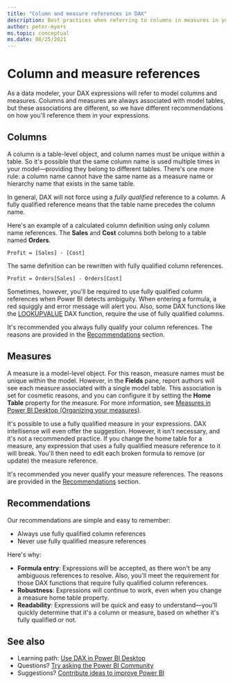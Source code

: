 ```yaml
---
title: "Column and measure references in DAX"
description: Best practices when referring to columns in measures in your DAX expressions.
author: peter-myers
ms.topic: conceptual
ms.date: 08/25/2021
---
```


# Column and measure references

As a data modeler, your DAX expressions will refer to model columns and measures. Columns and measures are always associated with model tables, but these associations are different, so we have different recommendations on how you'll reference them in your expressions.

## Columns

A column is a table-level object, and column names must be unique within a table. So it's possible that the same column name is used multiple times in your model—providing they belong to different tables. There's one more rule: a column name cannot have the same name as a measure name or hierarchy name that exists in the same table.

In general, DAX will not force using a _fully qualified_ reference to a column. A fully qualified reference means that the table name precedes the column name.

Here's an example of a calculated column definition using only column name references. The **Sales** and **Cost** columns both belong to a table named **Orders**.

```dax
Profit = [Sales] - [Cost]
```

The same definition can be rewritten with fully qualified column references.

```dax
Profit = Orders[Sales] - Orders[Cost]
```

Sometimes, however, you'll be required to use fully qualified column references when Power BI detects ambiguity. When entering a formula, a red squiggly and error message will alert you. Also, some DAX functions like the [LOOKUPVALUE](../lookupvalue-function-dax.md) DAX function, require the use of fully qualified columns.

It's recommended you always fully qualify your column references. The reasons are provided in the [Recommendations](#recommendations) section.

## Measures

A measure is a model-level object. For this reason, measure names must be unique within the model. However, in the **Fields** pane, report authors will see each measure associated with a single model table. This association is set for cosmetic reasons, and you can configure it by setting the **Home Table** property for the measure. For more information, see [Measures in Power BI Desktop (Organizing your measures)](/power-bi/transform-model/desktop-measures#organizing-your-measures).

It's possible to use a fully qualified measure in your expressions. DAX intellisense will even offer the suggestion. However, it isn't necessary, and it's not a recommended practice. If you change the home table for a measure, any expression that uses a fully qualified measure reference to it will break. You'll then need to edit each broken formula to remove (or update) the measure reference.

It's recommended you never qualify your measure references. The reasons are provided in the [Recommendations](#recommendations) section.

## Recommendations

Our recommendations are simple and easy to remember:

- Always use fully qualified column references
- Never use fully qualified measure references

Here's why:

- **Formula entry**: Expressions will be accepted, as there won't be any ambiguous references to resolve. Also, you'll meet the requirement for those DAX functions that require fully qualified column references.
- **Robustness**: Expressions will continue to work, even when you change a measure home table property.
- **Readability**: Expressions will be quick and easy to understand—you'll quickly determine that it's a column or measure, based on whether it's fully qualified or not.

## See also

- Learning path: [Use DAX in Power BI Desktop](/training/paths/dax-power-bi/)
- Questions? [Try asking the Power BI Community](https://community.powerbi.com/)
- Suggestions? [Contribute ideas to improve Power BI](https://ideas.powerbi.com)
